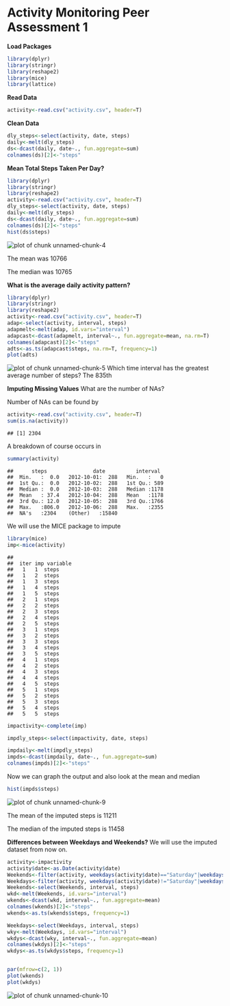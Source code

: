 Activity Monitoring Peer Assessment 1
========================================================

**Load Packages**

```r
library(dplyr)
library(stringr)
library(reshape2)
library(mice)
library(lattice)
```
**Read Data**


```r
activity<-read.csv("activity.csv", header=T)
```

**Clean Data**

```r
dly_steps<-select(activity, date, steps)
daily<-melt(dly_steps)
ds<-dcast(daily, date~., fun.aggregate=sum)
colnames(ds)[2]<-"steps"
```
**Mean Total Steps Taken Per Day?**

```r
library(dplyr)
library(stringr)
library(reshape2)
activity<-read.csv("activity.csv", header=T)
dly_steps<-select(activity, date, steps)
daily<-melt(dly_steps)
ds<-dcast(daily, date~., fun.aggregate=sum)
colnames(ds)[2]<-"steps"
hist(ds$steps)
```

![plot of chunk unnamed-chunk-4](figure/unnamed-chunk-4.png) 

The mean was 
10766

The median was
10765



**What is the average daily activity pattern?**


```r
library(dplyr)
library(stringr)
library(reshape2)
activity<-read.csv("activity.csv", header=T)
adap<-select(activity, interval, steps)
adapmelt<-melt(adap, id.vars="interval")
adapcast<-dcast(adapmelt, interval~., fun.aggregate=mean, na.rm=T)
colnames(adapcast)[2]<-"steps"
adts<-as.ts(adapcast$steps, na.rm=T, frequency=1)
plot(adts)
```

![plot of chunk unnamed-chunk-5](figure/unnamed-chunk-5.png) 
Which time interval has the greatest average number of steps? The
835th

**Imputing Missing Values**
What are the number of NAs?

Number of NAs can be found by 

```r
activity<-read.csv("activity.csv", header=T)
sum(is.na(activity))
```

```
## [1] 2304
```

A breakdown of course occurs in 

```r
summary(activity)
```

```
##      steps               date          interval   
##  Min.   :  0.0   2012-10-01:  288   Min.   :   0  
##  1st Qu.:  0.0   2012-10-02:  288   1st Qu.: 589  
##  Median :  0.0   2012-10-03:  288   Median :1178  
##  Mean   : 37.4   2012-10-04:  288   Mean   :1178  
##  3rd Qu.: 12.0   2012-10-05:  288   3rd Qu.:1766  
##  Max.   :806.0   2012-10-06:  288   Max.   :2355  
##  NA's   :2304    (Other)   :15840
```
We will use the MICE package to impute


```r
library(mice)
imp<-mice(activity)
```

```
## 
##  iter imp variable
##   1   1  steps
##   1   2  steps
##   1   3  steps
##   1   4  steps
##   1   5  steps
##   2   1  steps
##   2   2  steps
##   2   3  steps
##   2   4  steps
##   2   5  steps
##   3   1  steps
##   3   2  steps
##   3   3  steps
##   3   4  steps
##   3   5  steps
##   4   1  steps
##   4   2  steps
##   4   3  steps
##   4   4  steps
##   4   5  steps
##   5   1  steps
##   5   2  steps
##   5   3  steps
##   5   4  steps
##   5   5  steps
```

```r
impactivity<-complete(imp)

impdly_steps<-select(impactivity, date, steps)

impdaily<-melt(impdly_steps)
impds<-dcast(impdaily, date~., fun.aggregate=sum)
colnames(impds)[2]<-"steps"
```

Now we can graph the output and also look at the mean and median

```r
hist(impds$steps)
```

![plot of chunk unnamed-chunk-9](figure/unnamed-chunk-9.png) 

The mean of the imputed steps is
11211

The median of the imputed steps is
11458

**Differences between Weekdays and Weekends?**
We will use the imputed dataset from now on.

```r
activity<-impactivity
activity$date<-as.Date(activity$date)
Weekends<-filter(activity, weekdays(activity$date)=="Saturday"|weekdays(activity$date)=="Sunday")
Weekdays<-filter(activity, weekdays(activity$date)!="Saturday"|weekdays(activity$date)!="Sunday")
Weekends<-select(Weekends, interval, steps)
wkd<-melt(Weekends, id.vars="interval")
wkends<-dcast(wkd, interval~., fun.aggregate=mean)
colnames(wkends)[2]<-"steps"
wkends<-as.ts(wkends$steps, frequency=1)

Weekdays<-select(Weekdays, interval, steps)
wky<-melt(Weekdays, id.vars="interval")
wkdys<-dcast(wky, interval~., fun.aggregate=mean)
colnames(wkdys)[2]<-"steps"
wkdys<-as.ts(wkdys$steps, frequency=1)


par(mfrow=c(2, 1))
plot(wkends)
plot(wkdys)
```

![plot of chunk unnamed-chunk-10](figure/unnamed-chunk-10.png) 
